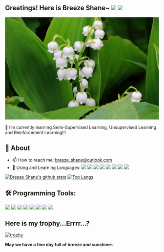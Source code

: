 ## Greetings! Here is Breeze Shane~ ![](https://visitor-badge.glitch.me/badge?page_id=BreezeShane.readme) [![](https://img.shields.io/badge/Manjaro%20Linux-33aadd?style=flat-square&logo=manjaro&logoColor=ffffff)](https://www.archlinux.org/)

![MyLove](Images/1.jpg)

🌱 I’m currently learning Semi-Supervised Learning, Unsupervised Learning and Reinforcement Learning!!!

## 🧐 About

- 📫 How to reach me: breeze_shane@outlook.com
- 🌱 Using and Learning Languages: [![](https://img.shields.io/badge/-C-007396?style=flat-square&logo=C&logoColor=ffffff)](https://reactjs.org/) [![](https://img.shields.io/badge/-C++-007396?style=flat-square&logo=C++&logoColor=ffffff)]() [![](https://img.shields.io/badge/-Java-007396?style=flat-square&logo=java&logoColor=ffffff)]() [![](https://img.shields.io/badge/-Python-007396?style=flat-square&logo=python&logoColor=ffffff)]() [![](https://img.shields.io/badge/-R-007396?style=flat-square&logo=r&logoColor=ffffff)]() [![](https://img.shields.io/badge/-MatLab-007396?style=flat-square&logo=matlab&logoColor=ffffff)]() [![](https://img.shields.io/badge/-Go-007396?style=flat-square&logo=go&logoColor=ffffff)]() [![](https://img.shields.io/badge/-Shell-007396?style=flat-square&logo=shell&logoColor=ffffff)]() 

[![Breeze Shane's github stats](https://github-readme-stats.vercel.app/api?username=BreezeShane&show_icons=true&theme=tokyonight)](https://github.com/anuraghazra/github-readme-stats)
[![Top Langs](https://github-readme-stats.vercel.app/api/top-langs/?username=BreezeShane&theme=tokyonight&hide=CMake,Makefile&layout=compact)](https://github.com/anuraghazra/github-readme-stats)

## 🛠 Programming Tools:

<code><img height="50" src="https://www.vectorlogo.zone/logos/linux/linux-ar21.svg"></a></code>
<code><img width="10%" src="https://www.vectorlogo.zone/logos/jetbrains/jetbrains-ar21.svg"></code>
<code><img width="10%" src="https://www.vectorlogo.zone/logos/pytorch/pytorch-ar21.svg"></code>
<code><img width="10%" src="https://www.vectorlogo.zone/logos/tensorflow/tensorflow-ar21.svg"></code>
<code><img width="10%" src="https://www.vectorlogo.zone/logos/nvidia/nvidia-ar21.svg"></code>
<code><img width="10%" src="https://www.vectorlogo.zone/logos/intel/intel-ar21.svg"></code>
<code><img height="50" src="https://www.vectorlogo.zone/logos/google/google-ar21.svg"></code>
<code><img height="50" src="https://www.vectorlogo.zone/logos/stackoverflow/stackoverflow-ar21.svg"></code>

## Here is my trophy...Errrr...?

[![trophy](https://github-profile-trophy.vercel.app/?username=BreezeShane&theme=nord&no-bg=true&column=7)](https://github.com/ryo-ma/github-profile-trophy)

**May we have a fine day full of breeze and sunshine~**
<!--
dark, radical, merko, gruvbox, tokyonight, onedark, cobalt, synthwave, highcontrast, dracula
**BreezeShane/BreezeShane** is a ✨ _special_ ✨ repository because its `README.md` (this file) appears on your GitHub profile.

Here are some ideas to get you started:

- 🔭 I’m currently working on ...
- 🌱 I’m currently learning ...
- 👯 I’m looking to collaborate on ...
- 🤔 I’m looking for help with ...
- 💬 Ask me about ...
- 📫 How to reach me: ...
- 😄 Pronouns: ...
- ⚡ Fun fact: ...
- [![](https://img.shields.io/badge/-C++-007396?style=flat-square&logo=C++&logoColor=ffffff)](https://reactjs.org/)
-->

